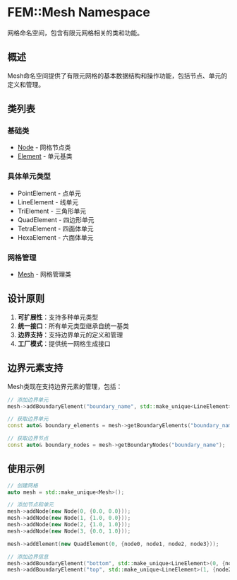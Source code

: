# FEM::Mesh Namespace

网格命名空间，包含有限元网格相关的类和功能。

## 概述

Mesh命名空间提供了有限元网格的基本数据结构和操作功能，包括节点、单元的定义和管理。

## 类列表

### 基础类
- [Node](classes/Node.md) - 网格节点类
- [Element](classes/Element.md) - 单元基类

### 具体单元类型
- PointElement - 点单元
- LineElement - 线单元
- TriElement - 三角形单元
- QuadElement - 四边形单元
- TetraElement - 四面体单元
- HexaElement - 六面体单元

### 网格管理
- [Mesh](classes/Mesh.md) - 网格管理类

## 设计原则

1. **可扩展性**：支持多种单元类型
2. **统一接口**：所有单元类型继承自统一基类
3. **边界支持**：支持边界单元的定义和管理
4. **工厂模式**：提供统一网格生成接口

## 边界元素支持

Mesh类现在支持边界元素的管理，包括：

```cpp
// 添加边界单元
mesh->addBoundaryElement("boundary_name", std::make_unique<LineElement>(...));

// 获取边界单元
const auto& boundary_elements = mesh->getBoundaryElements("boundary_name");

// 获取边界节点
const auto& boundary_nodes = mesh->getBoundaryNodes("boundary_name");
```

## 使用示例

```cpp
// 创建网格
auto mesh = std::make_unique<Mesh>();

// 添加节点和单元
mesh->addNode(new Node(0, {0.0, 0.0}));
mesh->addNode(new Node(1, {1.0, 0.0}));
mesh->addNode(new Node(2, {1.0, 1.0}));
mesh->addNode(new Node(3, {0.0, 1.0}));

mesh->addElement(new QuadElement(0, {node0, node1, node2, node3}));

// 添加边界信息
mesh->addBoundaryElement("bottom", std::make_unique<LineElement>(0, {node0, node1}));
mesh->addBoundaryElement("top", std::make_unique<LineElement>(1, {node2, node3}));
```